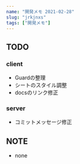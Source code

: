 ```yaml
---
name: "開発メモ 2021-02-28"
slug: "jrkjnxs"
tags: ["開発メモ"]
---
```


## TODO

### client

- Guardの整理
- シートのスタイル調整
- docsのリンク修正

### server

- コミットメッセージ修正


## NOTE

- none

